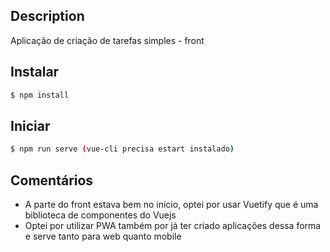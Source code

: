 
## Description

Aplicação de criação de tarefas simples - front

## Instalar

```bash
$ npm install
```

## Iniciar

```bash
$ npm run serve (vue-cli precisa estart instalado)
```

## Comentários

- A parte do front estava bem no início, optei por usar Vuetify que é uma biblioteca de componentes do Vuejs
- Optei por utilizar PWA também por já ter criado aplicações dessa forma e serve tanto para web quanto mobile


